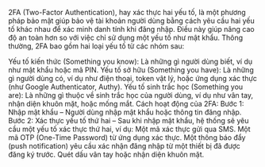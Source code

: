 2FA (Two-Factor Authentication), hay xác thực hai yếu tố, là một phương pháp bảo mật giúp bảo vệ tài khoản người dùng bằng cách yêu cầu hai yếu tố khác nhau để xác minh danh tính khi đăng nhập. Điều này giúp nâng cao độ an toàn hơn so với việc chỉ sử dụng một yếu tố như mật khẩu.
Thông thường, 2FA bao gồm hai loại yếu tố từ các nhóm sau:

Yếu tố kiến thức (Something you know): Là những gì người dùng biết, ví dụ như mật khẩu hoặc mã PIN.
Yếu tố sở hữu (Something you have): Là những gì người dùng có, ví dụ như điện thoại, token vật lý, hoặc ứng dụng xác thực (như Google Authenticator, Authy).
Yếu tố sinh trắc học (Something you are): Là những gì thuộc về sinh trắc học của người dùng, ví dụ như vân tay, nhận diện khuôn mặt, hoặc mống mắt.
Cách hoạt động của 2FA:
Bước 1: Nhập mật khẩu – Người dùng nhập mật khẩu hoặc thông tin đăng nhập.
Bước 2: Xác thực yếu tố thứ hai – Sau khi nhập mật khẩu, hệ thống sẽ yêu cầu một yếu tố xác thực thứ hai, ví dụ:
Một mã xác thực gửi qua SMS.
Một mã OTP (One-Time Password) từ ứng dụng xác thực.
Một thông báo đẩy (push notification) yêu cầu xác nhận đăng nhập từ một thiết bị đã được đăng ký trước.
Quét dấu vân tay hoặc nhận diện khuôn mặt.
